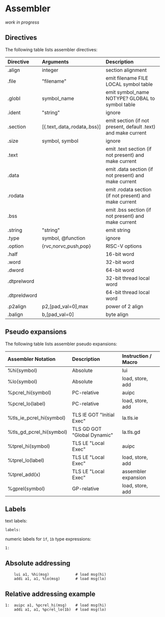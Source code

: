 Assembler
==============

_work in progress_

Directives
-----------------

The following table lists assembler directives:

Directive    | Arguments                    | Description
:----------- | :-------------               | :---------------
.align       | integer                      | section alignment
.file        | "filename"                   | emit filename FILE LOCAL symbol table
.globl       | symbol_name                  | emit symbol_name NOTYPE? GLOBAL to symbol table
.ident       | "string"                     | ignore
.section     | [{.text,.data,.rodata,.bss}] | emit section (if not present, default .text) and make current
.size        | symbol, symbol               | ignore
.text        |                              | emit .text section (if not present) and make current
.data        |                              | emit .data section (if not present) and make current
.rodata      |                              | emit .rodata section (if not present) and make current
.bss         |                              | emit .bss section (if not present) and make current
.string      | "string"                     | emit string
.type        | symbol, @function            | ignore
.option      | {rvc,norvc,push,pop}         | RISC-V options
.half        |                              | 16-bit word
.word        |                              | 32-bit word
.dword       |                              | 64-bit word
.dtprelword  |                              | 32-bit thread local word
.dtpreldword |                              | 64-bit thread local word
.p2align     | p2,[pad_val=0],max           | power of 2 align
.balign      | b,[pad_val=0]                | byte align

Pseudo expansions
----------------------

The following table lists assembler pseudo expansions:

Assembler Notation       | Description                 | Instruction / Macro
:----------------------  | :---------------            | :-------------------
%hi(symbol)              | Absolute                    | lui
%lo(symbol)              | Absolute                    | load, store, add
%pcrel_hi(symbol)        | PC-relative                 | auipc
%pcrel_lo(label)         | PC-relative                 | load, store, add
%tls_ie_pcrel_hi(symbol) | TLS IE GOT "Initial Exec"   | la.tls.ie
%tls_gd_pcrel_hi(symbol) | TLS GD GOT "Global Dynamic" | la.tls.gd
%tprel_hi(symbol)        | TLS LE "Local Exec"         | auipc
%tprel_lo(label)         | TLS LE "Local Exec"         | load, store, add
%tprel_add(x)            | TLS LE "Local Exec"         | assembler expansion
%gprel(symbol)           | GP-relative                 | load, store, add

Labels
------------

text labels:

```
labels:
```

numeric labels for `1f`, `1b` type expressions:

```
1:
```

Absolute addressing
------------------------

```
	lui a1, %hi(msg)            # load msg(hi)
	addi a1, a1, %lo(msg)       # load msg(lo)
```

Relative addressing example
--------------------------------

```
1:	auipc a1, %pcrel_hi(msg)    # load msg(hi)
	addi a1, a1, %pcrel_lo(1b)  # load msg(lo)
```
